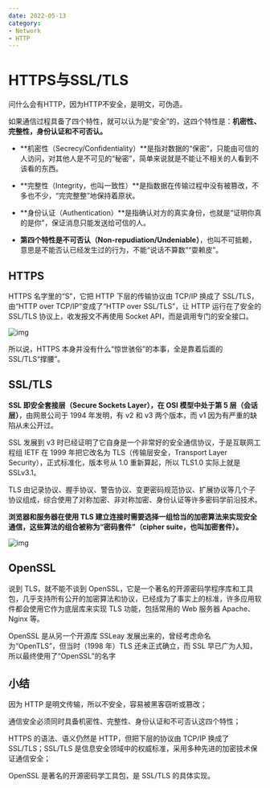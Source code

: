 ```yaml
---
date: 2022-05-13
category:
- Network
- HTTP
---
```


# HTTPS与SSL/TLS

问什么会有HTTP，因为HTTP不安全，是明文，可伪造。

如果通信过程具备了四个特性，就可以认为是“安全”的，这四个特性是：**机密性、完整性，身份认证和不可否认。**

- **机密性（Secrecy/Confidentiality）**是指对数据的“保密”，只能由可信的人访问，对其他人是不可见的“秘密”，简单来说就是不能让不相关的人看到不该看的东西。

- **完整性（Integrity，也叫一致性）**是指数据在传输过程中没有被篡改，不多也不少，“完完整整”地保持着原状。
- **身份认证（Authentication）**是指确认对方的真实身份，也就是“证明你真的是你”，保证消息只能发送给可信的人。
- **第四个特性是不可否认（Non-repudiation/Undeniable）**，也叫不可抵赖，意思是不能否认已经发生过的行为，不能“说话不算数”“耍赖皮”。

## HTTPS

HTTPS 名字里的“S”，它把 HTTP 下层的传输协议由 TCP/IP 换成了 SSL/TLS，由“HTTP over TCP/IP”变成了“HTTP over SSL/TLS”，让 HTTP 运行在了安全的 SSL/TLS 协议上，收发报文不再使用 Socket API，而是调用专门的安全接口。

![img](https://my-doc-1259409954.file.myqcloud.com/MyImages/50d57e18813e18270747806d5d73f0a3.png)

所以说，HTTPS 本身并没有什么“惊世骇俗”的本事，全是靠着后面的 SSL/TLS“撑腰”。

## SSL/TLS

**SSL 即安全套接层（Secure Sockets Layer），在 OSI 模型中处于第 5 层（会话层）**，由网景公司于 1994 年发明，有 v2 和 v3 两个版本，而 v1 因为有严重的缺陷从未公开过。

SSL 发展到 v3 时已经证明了它自身是一个非常好的安全通信协议，于是互联网工程组 IETF 在 1999 年把它改名为 TLS（传输层安全，Transport Layer Security），正式标准化，版本号从 1.0 重新算起，所以 TLS1.0 实际上就是 SSLv3.1。

TLS 由记录协议、握手协议、警告协议、变更密码规范协议、扩展协议等几个子协议组成，综合使用了对称加密、非对称加密、身份认证等许多密码学前沿技术。

**浏览器和服务器在使用 TLS 建立连接时需要选择一组恰当的加密算法来实现安全通信，这些算法的组合被称为“密码套件”（cipher suite，也叫加密套件）。**

![img](https://my-doc-1259409954.file.myqcloud.com/MyImages/5ead57e03f127ea8f244d715186adb24.png)

## OpenSSL

说到 TLS，就不能不谈到 OpenSSL，它是一个著名的开源密码学程序库和工具包，几乎支持所有公开的加密算法和协议，已经成为了事实上的标准，许多应用软件都会使用它作为底层库来实现 TLS 功能，包括常用的 Web 服务器 Apache、Nginx 等。

OpenSSL 是从另一个开源库 SSLeay 发展出来的，曾经考虑命名为“OpenTLS”，但当时（1998 年）TLS 还未正式确立，而 SSL 早已广为人知，所以最终使用了“OpenSSL”的名字

## 小结

因为 HTTP 是明文传输，所以不安全，容易被黑客窃听或篡改；

通信安全必须同时具备机密性、完整性、身份认证和不可否认这四个特性；

HTTPS 的语法、语义仍然是 HTTP，但把下层的协议由 TCP/IP 换成了 SSL/TLS；SSL/TLS 是信息安全领域中的权威标准，采用多种先进的加密技术保证通信安全；

OpenSSL 是著名的开源密码学工具包，是 SSL/TLS 的具体实现。
